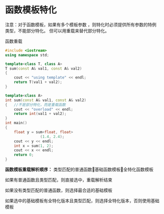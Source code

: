 # **函数模板特化**
注意：对于函数模板，如果有多个模板参数 ，则特化时必须提供所有参数的特例类型，不能部分特化。
但可以用重载来替代部分特化。

函数重载
```C++
#include <iostream>
using namespace std;

template<class T, class A>
T sum(const A& val1, const A& val2)
{
    cout << "using template" << endl;
    return T(val1 + val2);
}

template<class A>
int sum(const A& val1, const A& val2)
{   //不是部分特化，而是重载函数
    cout << "overload" << endl;
    return int(val1 + val2);
}
int main()
{
    float y = sum<float, float>
                (1.4, 2.4);
    cout << y << endl;
    int x = sum(1, 2);
    cout << x << endl;
    return 0;
}

```

**函数模板重载解析顺序：**
类型匹配的普通函数基础函数模板全特化函数模板

如果有普通函数且类型匹配，则直接选中，重载解析结束

如果没有类型匹配的普通函数，则选择最合适的基础模板

如果选中的基础模板有全特化版本且类型匹配，则选择全特化版本，否则使用基础模板

